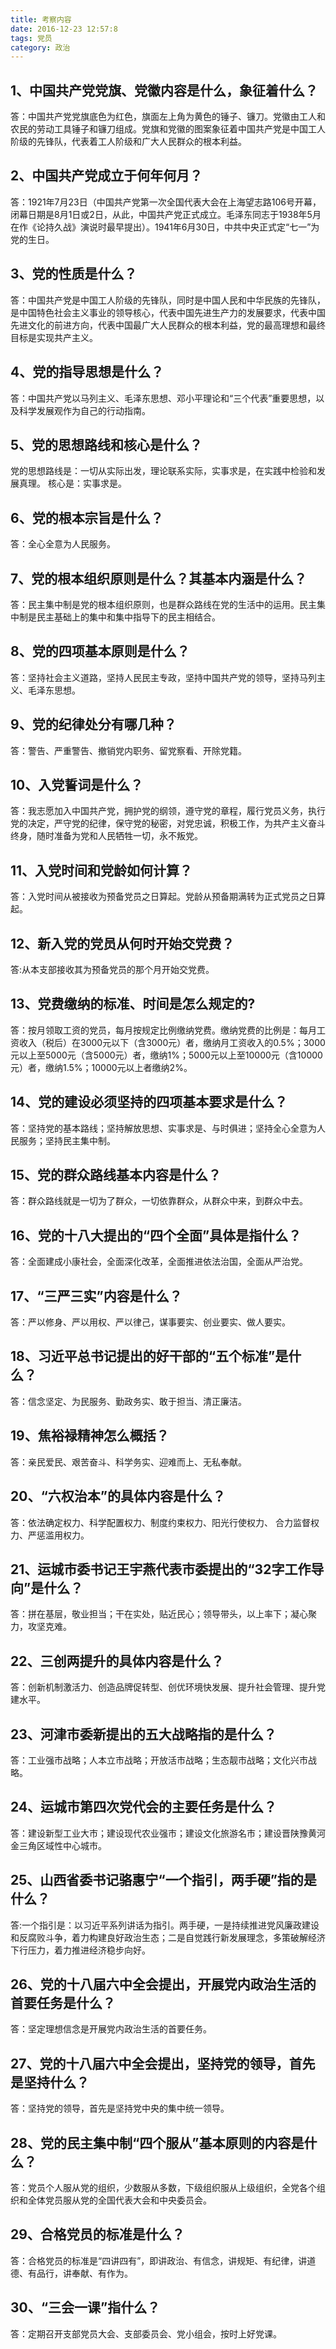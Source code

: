 ```yaml
---
title: 考察内容
date: 2016-12-23 12:57:8
tags: 党员
category: 政治
---
```


## 1、中国共产党党旗、党徽内容是什么，象征着什么？
答：中国共产党党旗底色为红色，旗面左上角为黄色的锤子、镰刀。党徽由工人和农民的劳动工具锤子和镰刀组成。党旗和党徽的图案象征着中国共产党是中国工人阶级的先锋队，代表着工人阶级和广大人民群众的根本利益。
## 2、中国共产党成立于何年何月？
答：1921年7月23日（中国共产党第一次全国代表大会在上海望志路106号开幕，闭幕日期是8月1日或2日，从此，中国共产党正式成立。毛泽东同志于1938年5月在作《论持久战》演说时最早提出）。1941年6月30日，中共中央正式定“七一”为党的生日。
## 3、党的性质是什么？
答：中国共产党是中国工人阶级的先锋队，同时是中国人民和中华民族的先锋队，是中国特色社会主义事业的领导核心，代表中国先进生产力的发展要求，代表中国先进文化的前进方向，代表中国最广大人民群众的根本利益，党的最高理想和最终目标是实现共产主义。
##  4、党的指导思想是什么？
答：中国共产党以马列主义、毛泽东思想、邓小平理论和“三个代表”重要思想，以及科学发展观作为自己的行动指南。
## 5、党的思想路线和核心是什么？
党的思想路线是：一切从实际出发，理论联系实际，实事求是，在实践中检验和发展真理。
核心是：实事求是。
## 6、党的根本宗旨是什么？
答：全心全意为人民服务。
## 7、党的根本组织原则是什么？其基本内涵是什么？
答：民主集中制是党的根本组织原则，也是群众路线在党的生活中的运用。民主集中制是民主基础上的集中和集中指导下的民主相结合。
## 8、党的四项基本原则是什么？
答：坚持社会主义道路，坚持人民民主专政，坚持中国共产党的领导，坚持马列主义、毛泽东思想。
## 9、党的纪律处分有哪几种？
答：警告、严重警告、撤销党内职务、留党察看、开除党籍。
## 10、入党誓词是什么？
答：我志愿加入中国共产党，拥护党的纲领，遵守党的章程，履行党员义务，执行党的决定，严守党的纪律，保守党的秘密，对党忠诚，积极工作，为共产主义奋斗终身，随时准备为党和人民牺牲一切，永不叛党。
## 11、入党时间和党龄如何计算？
答：入党时间从被接收为预备党员之日算起。党龄从预备期满转为正式党员之日算起。
## 12、新入党的党员从何时开始交党费？
答:从本支部接收其为预备党员的那个月开始交党费。
## 13、党费缴纳的标准、时间是怎么规定的?
答：按月领取工资的党员，每月按规定比例缴纳党费。缴纳党费的比例是：每月工资收入（税后）在3000元以下（含3000元）者，缴纳月工资收入的0.5%；3000元以上至5000元（含5000元）者，缴纳1%；5000元以上至10000元（含10000元）者，缴纳1.5%；10000元以上者缴纳2%。
## 14、党的建设必须坚持的四项基本要求是什么？
答：坚持党的基本路线；坚持解放思想、实事求是、与时俱进；坚持全心全意为人民服务；坚持民主集中制。
## 15、党的群众路线基本内容是什么？
答：群众路线就是一切为了群众，一切依靠群众，从群众中来，到群众中去。
## 16、党的十八大提出的“四个全面”具体是指什么？
答：全面建成小康社会，全面深化改革，全面推进依法治国，全面从严治党。 
## 17、“三严三实”内容是什么？
答：严以修身、严以用权、严以律己，谋事要实、创业要实、做人要实。
## 18、习近平总书记提出的好干部的“五个标准”是什么？
答：信念坚定、为民服务、勤政务实、敢于担当、清正廉洁。
## 19、焦裕禄精神怎么概括？
答：亲民爱民、艰苦奋斗、科学务实、迎难而上、无私奉献。
## 20、“六权治本”的具体内容是什么？
答：依法确定权力、科学配置权力、制度约束权力、阳光行使权力、
合力监督权力、严惩滥用权力。
## 21、运城市委书记王宇燕代表市委提出的“32字工作导向”是什么？
答：拼在基层，敬业担当；干在实处，贴近民心；领导带头，以上率下；凝心聚力，攻坚克难。
## 22、三创两提升的具体内容是什么？
答：创新机制激活力、创造品牌促转型、创优环境快发展、提升社会管理、提升党建水平。
## 23、河津市委新提出的五大战略指的是什么？
答：工业强市战略；人本立市战略；开放活市战略；生态靓市战略；文化兴市战略。
## 24、运城市第四次党代会的主要任务是什么？
答：建设新型工业大市；建设现代农业强市；建设文化旅游名市；建设晋陕豫黄河金三角区域性中心城市。
## 25、山西省委书记骆惠宁“一个指引，两手硬”指的是什么？
答:一个指引是：以习近平系列讲话为指引。两手硬，一是持续推进党风廉政建设和反腐败斗争，着力构建良好政治生态；二是自觉践行新发展理念，多策破解经济下行压力，着力推进经济稳步向好。
## 26、党的十八届六中全会提出，开展党内政治生活的首要任务是什么？
答：坚定理想信念是开展党内政治生活的首要任务。
## 27、党的十八届六中全会提出，坚持党的领导，首先是坚持什么？
答：坚持党的领导，首先是坚持党中央的集中统一领导。
## 28、党的民主集中制“四个服从”基本原则的内容是什么？ 
答：党员个人服从党的组织，少数服从多数，下级组织服从上级组织，全党各个组织和全体党员服从党的全国代表大会和中央委员会。
## 29、合格党员的标准是什么？
答：合格党员的标准是“四讲四有”，即讲政治、有信念，讲规矩、有纪律，讲道德、有品行，讲奉献、有作为。
## 30、“三会一课”指什么？
答：定期召开支部党员大会、支部委员会、党小组会，按时上好党课。